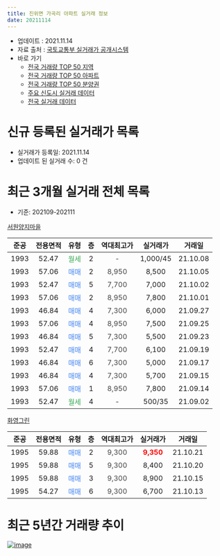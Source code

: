 ```yaml
---
title: 진위면 가곡리 아파트 실거래 정보
date: 20211114
---
```


* 업데이트 : 2021.11.14
* 자료 출처 : [국토교통부 실거래가 공개시스템](http://rt.molit.go.kr)
* 바로 가기
    * [전국 거래량 TOP 50 지역](https://apt-info.github.io/apt-trade-info/tr)
    * [전국 거래량 TOP 50 아파트](https://apt-info.github.io/apt-trade-info/ta)
    * [전국 거래량 TOP 50 분양권](https://apt-info.github.io/apt-trade-info/tb)
    * [주요 신도시 실거래 데이터](https://apt-info.github.io/apt-trade-info/newtown)
    * [전국 실거래 데이터](https://apt-info.github.io/apt-trade-info/all)



<script async src="https://pagead2.googlesyndication.com/pagead/js/adsbygoogle.js"></script>
<!-- 기본광고 -->
<ins class="adsbygoogle"
     style="display:block"
     data-ad-client="ca-pub-1142216861245946"
     data-ad-slot="4805727019"
     data-ad-format="auto"
     data-full-width-responsive="true"></ins>
<script>
     (adsbygoogle = window.adsbygoogle || []).push({});
</script>


# 신규 등록된 실거래가 목록

* 실거래가 등록일: 2021.11.14
* 업데이트 된 실거래 수: 0 건




<script async src="https://pagead2.googlesyndication.com/pagead/js/adsbygoogle.js"></script>
<!-- 기본광고 -->
<ins class="adsbygoogle"
     style="display:block"
     data-ad-client="ca-pub-1142216861245946"
     data-ad-slot="4805727019"
     data-ad-format="auto"
     data-full-width-responsive="true"></ins>
<script>
     (adsbygoogle = window.adsbygoogle || []).push({});
</script>


# 최근 3개월 실거래 전체 목록
* 기준: 202109-202111


[서원양지마을](https://search.naver.com/search.naver?query=%EC%84%9C%EC%9B%90%EC%96%91%EC%A7%80%EB%A7%88%EC%9D%84)

|준공|전용면적|유형|층|역대최고가|실거래가|거래일|
|:---:|:---:|:---:|:---:|:---:|:---:|:---:|
|1993|52.47|<span style="color:#34A853">월세</span>|2|<span style="color:#444444">-</span>|1,000/45|21.10.08|
|1993|57.06|<span style="color:#4285F3">매매</span>|2|<span style="color:#444444">8,950</span>|8,500|21.10.05|
|1993|52.47|<span style="color:#4285F3">매매</span>|5|<span style="color:#444444">7,700</span>|7,000|21.10.02|
|1993|57.06|<span style="color:#4285F3">매매</span>|2|<span style="color:#444444">8,950</span>|7,800|21.10.01|
|1993|46.84|<span style="color:#4285F3">매매</span>|4|<span style="color:#444444">7,300</span>|6,000|21.09.27|
|1993|57.06|<span style="color:#4285F3">매매</span>|4|<span style="color:#444444">8,950</span>|7,500|21.09.25|
|1993|46.84|<span style="color:#4285F3">매매</span>|5|<span style="color:#444444">7,300</span>|5,500|21.09.23|
|1993|52.47|<span style="color:#4285F3">매매</span>|4|<span style="color:#444444">7,700</span>|6,100|21.09.19|
|1993|46.84|<span style="color:#4285F3">매매</span>|6|<span style="color:#444444">7,300</span>|5,000|21.09.17|
|1993|46.84|<span style="color:#4285F3">매매</span>|4|<span style="color:#444444">7,300</span>|5,700|21.09.15|
|1993|57.06|<span style="color:#4285F3">매매</span>|1|<span style="color:#444444">8,950</span>|7,800|21.09.14|
|1993|52.47|<span style="color:#34A853">월세</span>|4|<span style="color:#444444">-</span>|500/35|21.09.02|

[화영그린](https://search.naver.com/search.naver?query=%ED%99%94%EC%98%81%EA%B7%B8%EB%A6%B0)

|준공|전용면적|유형|층|역대최고가|실거래가|거래일|
|:---:|:---:|:---:|:---:|:---:|:---:|:---:|
|1995|59.88|<span style="color:#4285F3">매매</span>|2|<span style="color:#444444">9,300</span>|<b><span style="color:#FF0000">9,350</span></b>|21.10.21|
|1995|59.88|<span style="color:#4285F3">매매</span>|5|<span style="color:#444444">9,300</span>|8,400|21.10.20|
|1995|59.88|<span style="color:#4285F3">매매</span>|3|<span style="color:#444444">9,300</span>|8,900|21.10.15|
|1995|54.27|<span style="color:#4285F3">매매</span>|6|<span style="color:#444444">9,300</span>|6,700|21.10.13|



<script async src="https://pagead2.googlesyndication.com/pagead/js/adsbygoogle.js"></script>
<!-- 기본광고 -->
<ins class="adsbygoogle"
     style="display:block"
     data-ad-client="ca-pub-1142216861245946"
     data-ad-slot="4805727019"
     data-ad-format="auto"
     data-full-width-responsive="true"></ins>
<script>
     (adsbygoogle = window.adsbygoogle || []).push({});
</script>


# 최근 5년간 거래량 추이


<div style="width:100%;">
    <canvas id="deal_progress" height="200"></canvas>
</div>

<script>
new Chart(document.getElementById("deal_progress"), {
    type: 'line',
    data: {
        labels: ['16.01','16.02','16.03','16.04','16.05','16.06','16.07','16.08','16.09','16.10','16.11','16.12','17.01','17.02','17.03','17.04','17.05','17.06','17.07','17.08','17.09','17.10','17.12','18.01','18.02','18.03','18.04','18.05','18.07','18.08','18.09','18.10','18.11','18.12','19.01','19.02','19.03','19.05','19.06','19.07','19.10','19.11','19.12','20.01','20.02','20.03','20.04','20.05','20.06','20.07','20.08','20.09','20.10','20.11','20.12','21.01','21.02','21.03','21.04','21.05','21.06','21.07','21.08','21.09','21.10'],
        datasets: [{
            label: '매매/분양권',
            data: [0,4,2,1,4,2,4,0,3,3,0,1,1,1,1,3,3,1,0,2,1,2,3,0,2,1,1,2,0,1,1,1,0,1,0,0,1,1,1,5,2,1,1,4,2,1,2,2,1,5,1,1,1,1,1,2,1,8,2,7,3,6,2,7,7],
            borderColor: "rgba(66, 133, 243, 1)",
            backgroundColor: "rgba(66, 133, 243, 0.05)",
            borderWidth: 1,
            pointRadius: 0,
            fill: false,
            lineTension: 0
        },{
            label: '전/월세',
            data: [5,3,2,3,1,0,4,4,2,0,4,0,1,2,4,0,4,0,3,1,2,1,3,2,1,1,0,1,3,6,2,5,1,0,1,1,0,2,1,0,2,0,2,1,1,1,3,4,0,1,0,3,0,2,2,1,1,0,3,2,1,1,3,1,1],
            borderColor: "rgba(255, 90, 0, 1)",
            backgroundColor: "rgba(255, 90, 0, 0.05)",
            borderWidth: 1,
            pointRadius: 0,
            fill: false,
            lineTension: 0
        },{
            label: '합계',
            data: [5,7,4,4,5,2,8,4,5,3,4,1,2,3,5,3,7,1,3,3,3,3,6,2,3,2,1,3,3,7,3,6,1,1,1,1,1,3,2,5,4,1,3,5,3,2,5,6,1,6,1,4,1,3,3,3,2,8,5,9,4,7,5,8,8],
            borderColor: "rgba(0, 0, 0, 1)",
            backgroundColor: "rgba(0, 0, 0, 0.03)",
            borderWidth: 0.1,
            pointRadius: 0,
            fill: true,
            lineTension: 0
        }
        ]
    },
    options: {
        responsive: true,
        title: {
            display: false
        },
        tooltips: {
            mode: 'index',
            intersect: false
        },
        hover: {
            mode: 'nearest',
            intersect: true
        },
        scales: {
            xAxes: [{
                display: true,
                scaleLabel: {
                    display: true,
                    labelString: '년/월'
                }
            }],
            yAxes: [{
                display: true,
                ticks: {
                    suggestedMin: 0,
                },
                scaleLabel: {
                    display: true,
                    labelString: '실거래 수'
                }
            }]
        }
    }
});

</script>


[![image](https://apt-info.github.io/images/2020-01-03-apt-trade-info/1024x500.png)](https://play.google.com/store/apps/details?id=com.aptinfo.apttradeinfo)

